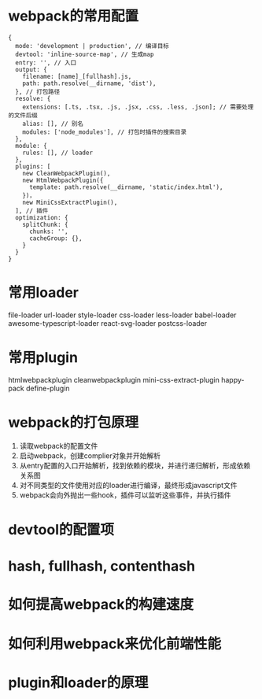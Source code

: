 # webpack的常用配置
```
{
  mode: 'development | production', // 编译目标
  devtool: 'inline-source-map', // 生成map
  entry: '', // 入口
  output: {
    filename: [name]_[fullhash].js,
    path: path.resolve(__dirname, 'dist'),
  }, // 打包路径
  resolve: {
    extensions: [.ts, .tsx, .js, .jsx, .css, .less, .json]; // 需要处理的文件后缀
    alias: [], // 别名
    modules: ['node_modules'], // 打包时插件的搜索目录
  },
  module: {
    rules: [], // loader
  },
  plugins: [
    new CleanWebpackPlugin(),
    new HtmlWebpackPlugin({
      template: path.resolve(__dirname, 'static/index.html'),
    })，
    new MiniCssExtractPlugin(),
  ], // 插件
  optimization: {
    splitChunk: {
      chunks: '',
      cacheGroup: {},
    }
  }
}
```

# 常用loader
file-loader
url-loader
style-loader
css-loader
less-loader
babel-loader
awesome-typescript-loader
react-svg-loader
postcss-loader

# 常用plugin
htmlwebpackplugin
cleanwebpackplugin
mini-css-extract-plugin
happy-pack
define-plugin


# webpack的打包原理
1. 读取webpack的配置文件
2. 启动webpack，创建complier对象并开始解析
3. 从entry配置的入口开始解析，找到依赖的模块，并进行递归解析，形成依赖关系图
4. 对不同类型的文件使用对应的loader进行编译，最终形成javascript文件
5. webpack会向外抛出一些hook，插件可以监听这些事件，并执行插件

# devtool的配置项

# hash, fullhash, contenthash

# 如何提高webpack的构建速度

# 如何利用webpack来优化前端性能

# plugin和loader的原理

